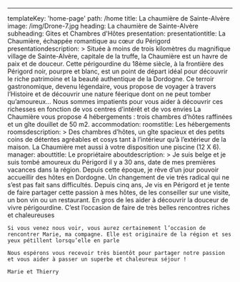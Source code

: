 ---
templateKey: 'home-page'
path: /home
title: La chaumière de Sainte-Alvère
image: /img/Drone-7.jpg
heading: La chaumière de Sainte-Alvère
subheading: Gites et Chambres d'Hôtes
presentation:
  presentationtitle: La Chaumière, échappée romantique au cœur du Périgord
  presentationdescription: >
    Située à moins de trois kilomètres du magnifique village de Sainte-Alvère, capitale de la truffe, la Chaumière est un havre de paix et de douceur.
    Cette périgourdine du 18ème siècle, à la frontière des Périgord noir, pourpre et blanc, est un point de départ idéal pour découvrir le riche patrimoine et la beauté authentique de la Dordogne.
    Ce terroir gastronomique, devenu légendaire, vous propose de voyager à travers l’Histoire et de découvrir une nature féerique dont on ne peut tomber qu’amoureux…
    Nous sommes impatients pour vous aider à découvrir ces richesses en fonction de vos centres d’intérêt et de vos envies
    La Chaumière vous propose 4 hébergements : trois chambres d’hôtes raffinées et un gîte douillet de 50 m2.
accommodation:
  roomstitle: Les hébergements
  roomsdescription: >
    Des chambres d’hôtes, un gîte spacieux et des petits coins de détentes agréables et cosys tant à l’intérieur qu’à l’extérieur de la maison.
    La Chaumière met aussi à votre disposition une piscine (12 X 6).
manager:
  abouttitle: Le propriétaire
  aboutdescription: >
    Je suis belge et je suis tombé amoureux du Périgord il y a 30 ans, date de mes premières vacances dans la région.
    Depuis cette époque, je rêve d’un jour pouvoir accueillir des hôtes en Dordogne.
    Un changement de vie très radical qui ne s’est pas fait sans difficultés.
    Depuis cinq ans, Je vis en Périgord et je tente de faire partager cette passion à mes hôtes, de les conseiller sur une visite, un bon vin ou un restaurant. En gros de les aider à découvrir la douceur de vivre périgourdine.
    C’est l’occasion de faire de très belles rencontres riches et chaleureuses

    Si vous venez nous voir, vous aurez certainement l’occasion de rencontrer Marie, ma compagne. Elle est originaire de la région et ses yeux pétillent lorsqu’elle en parle

    Nous espérons vous recevoir très bientôt pour partager notre passion et vous aider à passer un superbe et chaleureux séjour !

    Marie et Thierry